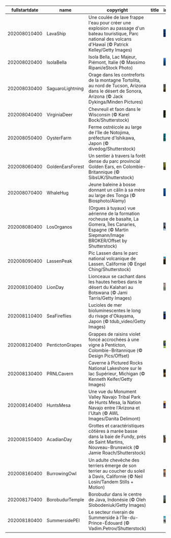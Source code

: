 |fullstartdate|name|copyright|title|image|
|--|--|--|--|--|
202008010400|LavaShip|Une coulée de lave frappe l'eau pour créer une explosion au passage d'un bateau touristique, Parc national des volcans d'Hawaï (© Patrick Kelley/Getty Images)||![](/fr-CA/2020/08/202008010400LavaShip.jpg)|
202008020400|IsolaBella|Isola Bella, Lac Majeur, Piémont, Italie (© Massimo Ripani/eStock Photo)||![](/fr-CA/2020/08/202008020400IsolaBella.jpg)|
202008030400|SaguaroLightning|Orage dans les contreforts de la montagne Tortolita, au nord de Tucson, Arizona dans le désert de Sonora, Arizona (© Jack Dykinga/Minden Pictures)||![](/fr-CA/2020/08/202008030400SaguaroLightning.jpg)|
202008040400|VirginiaDeer|Chevreuil et faon dans le Wisconsin (© Karel Bock/Shutterstock)||![](/fr-CA/2020/08/202008040400VirginiaDeer.jpg)|
202008050400|OysterFarm|Ferme ostréicole au large de l'île de Notojima, préfecture d'Ishikawa, Japon (© divedog/Shutterstock)||![](/fr-CA/2020/08/202008050400OysterFarm.jpg)|
202008060400|GoldenEarsForest|Un sentier à travers la forêt dense du parc provincial Golden Ears, en Colombie-Britannique (© SibsUK/Shutterstock)||![](/fr-CA/2020/08/202008060400GoldenEarsForest.jpg)|
202008070400|WhaleHug|Jeune baleine à bosse donnant un câlin à sa mère au large des Tonga (© Biosphoto/Alamy)||![](/fr-CA/2020/08/202008070400WhaleHug.jpg)|
202008080400|LosOrganos|(Orgues à tuyaux) vue aérienne de la formation rocheuse de basalte, La Gomera, Îles Canaries, Espagne (© Martin Siepmann/Image BROKER/Offset by Shutterstock)||![](/fr-CA/2020/08/202008080400LosOrganos.jpg)|
202008090400|LassenPeak|Pic Lassen dans le parc national volcanique de Lassen, Californie (© Engel Ching/Shutterstock)||![](/fr-CA/2020/08/202008090400LassenPeak.jpg)|
202008100400|LionDay|Lionceaux se cachant dans les hautes herbes dans le désert du Kalahari au Botswana (© Jami Tarris/Getty Images)||![](/fr-CA/2020/08/202008100400LionDay.jpg)|
202008110400|SeaFireflies|Lucioles de mer bioluminescentes le long du rivage d'Okayama, Japon (© tdub_video/Getty Images)||![](/fr-CA/2020/08/202008110400SeaFireflies.jpg)|
202008120400|PentictonGrapes|Grappes de raisins violet foncé accrochées à une vigne à Penticton, Colombie-Britannique (© Design Pics/Offset)||![](/fr-CA/2020/08/202008120400PentictonGrapes.jpg)|
202008130400|PRNLCavern|Caverne à Pictured Rocks National Lakeshore sur le lac Supérieur, Michigan (© Kenneth Keifer/Getty Images)||![](/fr-CA/2020/08/202008130400PRNLCavern.jpg)|
202008140400|HuntsMesa|Une vue du Monument Valley Navajo Tribal Park de Hunts Mesa, la Nation Navajo entre l'Arizona et l'Utah (© AWL Images/Danita Delimont)||![](/fr-CA/2020/08/202008140400HuntsMesa.jpg)|
202008150400|AcadianDay|Grottes et caractéristiques côtières à marée basse dans la baie de Fundy, près de Saint Martins, Nouveau-Brunswick (© Jamie Roach/Shutterstock)||![](/fr-CA/2020/08/202008150400AcadianDay.jpg)|
202008160400|BurrowingOwl|Un adulte chevêche des terriers émerge de son terrier au coucher du soleil à Davis, Californie (© Neil Losin/Tandem Stills + Motion)||![](/fr-CA/2020/08/202008160400BurrowingOwl.jpg)|
202008170400|BorobudurTemple|Borobudur dans le centre de Java, Indonésie (© Oleh Slobodeniuk/Getty Images)||![](/fr-CA/2020/08/202008170400BorobudurTemple.jpg)|
202008180400|SummersidePEI|Le secteur riverain de Summerside à l'Île-du-Prince-Édouard (© Vadim.Petrov/Shutterstock)||![](/fr-CA/2020/08/202008180400SummersidePEI.jpg)|
